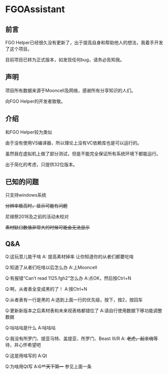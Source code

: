 ﻿# FGOAssistant


## 前言

FGO Helper已经很久没有更新了，出于提高自身和帮助他人的想法，我着手开发了这个项目。

目前项目已转为正式版本，如发现任何bug，请务必告知我。

## 声明

项目所有数据来源于Mooncell及网络，感谢所有分享知识的人们。

向FGO Helper的开发者致敬。

## 介绍

和FGO Helper较为类似

由于没有使用VS编译器，所以理论上没有VC依赖库也是可以运行的。

虽然我在虚拟机上做了部分测试，但是不能完全保证所有系统环境下都能运行。

出于简化的考虑，只提供32位版本。

## 已知的问题

只支持windows系统

~~分辨率极高时，显示可能有问题~~

尼禄祭2018及之前的活动未校对

~~素材缺口数值非常大的时候可能会无法显示~~

## Q&A

Q:这玩意儿能干啥
A: 提高素材掉率 让你知道你的从者们都要吃啥

Q:知道了从者们吃啥以后怎么办
A:上Mooncell

Q:有报错“Can’t read 1125.fgh2”怎么办
A:点OK，然后按Ctrl+N

Q:啊，从者表全变成黑的了！
A:按Ctrl+N

Q:从者表有一行是黑的
A:选到上面一行的优先级，按下，按2，按回车

Q:更新新版本之后素材表和未来视表格都错位了
A:请自行使用数据下移功能调整数据

Q:咕咕咕是什么
A:咕咕咕

Q:我没有所罗门、提亚马特、盖提亚、所罗门、Beast III/R
A: ~~老虎，起来嗨~~等待，并心怀希望吧

Q:这是用啥写的
A:Qt

Q:为啥用Qt写
A:~~C艹天下第一~~ 参见上面一条
